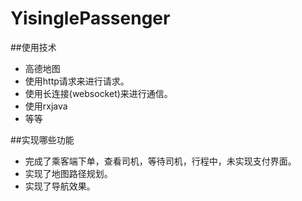 # YisinglePassenger


##使用技术
* 高德地图
* 使用http请求来进行请求。
* 使用长连接(websocket)来进行通信。
* 使用rxjava
* 等等

##实现哪些功能

* 完成了乘客端下单，查看司机，等待司机，行程中，未实现支付界面。
* 实现了地图路径规划。
* 实现了导航效果。
